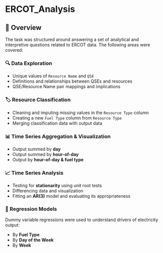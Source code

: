 # ERCOT_Analysis
## 📌 Overview

The task was structured around answering a set of analytical and interpretive questions related to ERCOT data. The following areas were covered:

### 🔍 Data Exploration
- Unique values of `Resource Name` and `QSE`
- Definitions and relationships between QSEs and resources
- QSE/Resource Name pair mappings and implications

### 🏷️ Resource Classification
- Cleaning and imputing missing values in the `Resource Type` column
- Creating a new `Fuel Type` column from `Resource Type`
- Merging classification data with output data

### 📊 Time Series Aggregation & Visualization
- Output summed by **day**
- Output summed by **hour-of-day**
- Output by **hour-of-day & fuel type**

### 📈 Time Series Analysis
- Testing for **stationarity** using unit root tests
- Differencing data and visualization
- Fitting an **AR(3)** model and evaluating its appropriateness

### 🧮 Regression Models
Dummy variable regressions were used to understand drivers of electricity output:
- By **Fuel Type**
- By **Day of the Week**
- By **Week**
